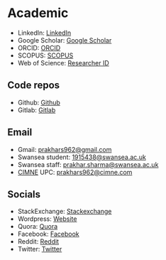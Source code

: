 # Academic
- LinkedIn: [LinkedIn](https://linkedin.com/in/prak-sharma)
- Google Scholar: [Google Scholar](https://scholar.google.com/citations?user=WYPgd2cAAAAJ&hl=en)
- ORCID: [ORCID](https://orcid.org/0000-0002-7635-1857)
- SCOPUS: [SCOPUS](https://www.scopus.com/authid/detail.uri?authorId=57693143700)
- Web of Science: [Researcher ID](https://www.webofscience.com/wos/author/record/GZK-5529-2022)

## Code repos
- Github: [Github](https://github.com/praksharma)
- Gitlab: [Gitlab](https://gitlab.com/prakhars962)
## Email
- Gmail: prakhars962@gmail.com
- Swansea student: 1915438@swansea.ac.uk
- Swansea staff: prakhar.sharma@swansea.ac.uk
- [CIMNE](https://www.cimne.com/) UPC: prakhars962@cimne.com

## Socials
- StackExchange: [Stackexchange](https://stackexchange.com/users/19923335/prakhar-sharma?tab=accounts)
- Wordpress: [Website](https://prakhar962.wordpress.com/)
- Quora: [Quora](https://www.quora.com/profile/Prakhar-Sharma-290)
- Facebook: [Facebook](https://www.facebook.com/prakharsharma962)
- Reddit: [Reddit](https://www.reddit.com/user/Captain-Thor/submitted/)
- Twitter: [Twitter](https://twitter.com/prakhar962)
